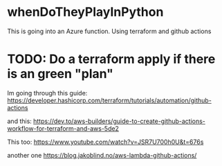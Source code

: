 # whenDoTheyPlayInPython
This is going into an Azure function. Using terraform and github actions

# TODO:     Do a terraform apply if there is an green "plan"


 


Im going through this guide: https://developer.hashicorp.com/terraform/tutorials/automation/github-actions

and this: https://dev.to/aws-builders/guide-to-create-github-actions-workflow-for-terraform-and-aws-5de2

This too: https://www.youtube.com/watch?v=JSR7U700h0U&t=676s

another one https://blog.jakoblind.no/aws-lambda-github-actions/